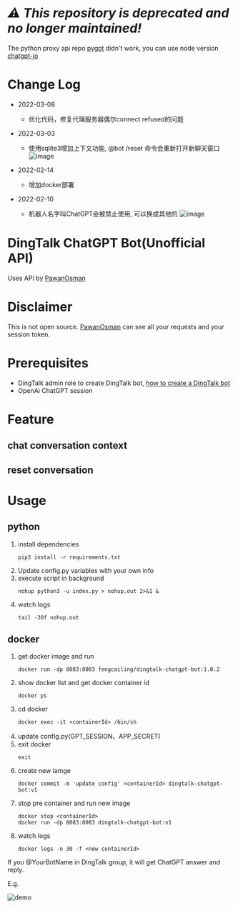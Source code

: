 # ***:warning: __This repository is deprecated and no longer maintained!__***

The python proxy api repo [pygpt](https://github.com/PawanOsman/PyGPT) didn't work, you can use node version [chatgpt-io](https://github.com/PawanOsman/chatgpt-io)

# Change Log
- 2022-03-08
    - 优化代码，修复代理服务器偶尔connect refused的问题
- 2022-03-03
    - 使用sqlite3增加上下文功能, @bot /reset 命令会重新打开新聊天窗口
        ![image](https://user-images.githubusercontent.com/35559153/222692011-d4ac1d37-cd66-41ef-9d87-9baf423c3edd.png)

- 2022-02-14
    - 增加docker部署
- 2022-02-10
    - 机器人名字叫ChatGPT会被禁止使用, 可以换成其他的
        ![image](https://user-images.githubusercontent.com/35559153/217995508-6916bceb-188f-4bfd-b945-8841616d2ade.png)

# DingTalk ChatGPT Bot(Unofficial API)
Uses API by [PawanOsman](https://github.com/PawanOsman/PyGPT)

# Disclaimer
This is not open source. [PawanOsman](https://github.com/PawanOsman/) can see all your requests and your session token.

# Prerequisites
- DingTalk admin role to create DingTalk bot, [how to create a DingTalk bot](https://xie.infoq.cn/article/3340770024c49b5b1a54597d5)
- OpenAi ChatGPT session
# Feature
## chat conversation context
## reset conversation

# Usage
## python
1. install dependencies
    ```
    pip3 install -r requirements.txt
    ```
2. Update config.py variables with your own info
3. execute script in background
    ```
    nohup python3 -u index.py > nohup.out 2>&1 &
    ```
4. watch logs
    ```
    tail -30f nohup.out
    ```
## docker
1. get docker image and run
    ```
    docker run -dp 8083:8083 fengcailing/dingtalk-chatgpt-bot:1.0.2
    ```
2. show docker list and get docker container id
    ```
    docker ps
    ```
3. cd docker
    ```
    docker exec -it <containerId> /bin/sh
    ```
4. update config.py(GPT_SESSION、APP_SECRET)
5. exit docker
    ```
    exit
    ```
6. create new iamge
    ```
    docker commit -m 'update config' <containerId> dingtalk-chatgpt-bot:v1
    ```
7. stop pre container and run new image
    ```
    docker stop <containerId>
    docker run -dp 8083:8083 dingtalk-chatgpt-bot:v1
    ```
8. watch logs
    ```
    docker logs -n 30 -f <new containerId>
    ```

If you @YourBotName in DingTalk group, it will get ChatGPT answer and reply.

   E.g. 

   ![demo](https://user-images.githubusercontent.com/35559153/216219243-4df07e62-090a-470d-af99-e64a0c8a36a4.png)

